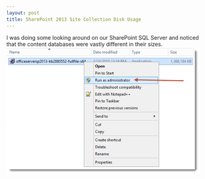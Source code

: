 ```yaml
---
layout: post
title: SharePoint 2013 Site Collection Disk Usage
---
```


I was doing some looking around on our SharePoint SQL Server and noticed that the content databases were vastly different in their sizes.
![Content Database Disk Usage](/images/2015-2-27-SharePoint-2013-Service-Pack-1-Fun/right-click-install-as-admin.png)